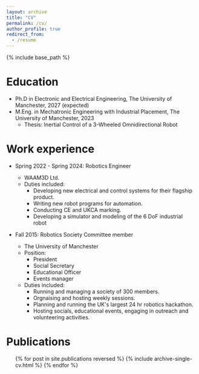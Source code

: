 ```yaml
---
layout: archive
title: "CV"
permalink: /cv/
author_profile: true
redirect_from:
  - /resume
---
```


{% include base_path %}

Education
======
* Ph.D in Electronic and Electrical Engineering, The University of Manchester, 2027 (expected)
* M.Eng. in Mechatronic Engineering with Industrial Placement, The University of Manchester, 2023
    * Thesis: Inertial Control of a 3-Wheeled Omnidirectional Robot

Work experience
======
* Spring 2022 - Spring 2024: Robotics Engineer
  * WAAM3D Ltd.
  * Duties included: 
    * Developing new electrical and control systems for their flagship product.
    * Writing new robot programs for automation.
    * Conducting CE and UKCA marking.
    * Developing a simulator and modeling of the 6 DoF industrial robot

* Fall 2015: Robotics Society Committee member
  * The University of Manchester
  * Position:
    * President
    * Social Secretary
    * Educational Officer
    * Events manager
  * Duties included:
    * Running and managing a society of 300 members.
    * Orgnaising and hosting weekly sessions.
    * Planning and running the UK's largest 24 hr robotics hackathon.
    * Hosting socials, educational events, engaging in outreach and volunteering activities.

Publications
======
  <ul>{% for post in site.publications reversed %}
    {% include archive-single-cv.html %}
  {% endfor %}</ul>
  
